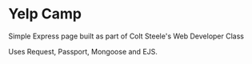 # Yelp Camp

Simple Express page built as part of Colt Steele's Web Developer Class

Uses Request, Passport, Mongoose and EJS.